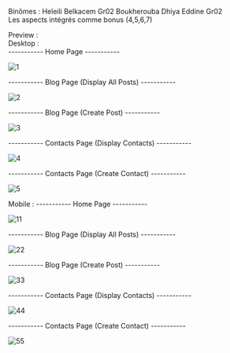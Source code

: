Binômes : Heleili Belkacem Gr02 Boukherouba Dhiya Eddine Gr02  
Les aspects intégrés comme bonus (4,5,6,7)  

Preview :  
Desktop :   
----------- Home Page -----------

![1](https://user-images.githubusercontent.com/92831405/210266946-876b7423-df3d-4402-886c-07bbfa9fc616.png)

----------- Blog Page (Display All Posts) -----------

![2](https://user-images.githubusercontent.com/92831405/210267697-e50c4619-848f-4174-ab43-b635fd585a07.png)


----------- Blog Page (Create Post) -----------

![3](https://user-images.githubusercontent.com/92831405/210266967-cb0b4ac3-49a2-4d22-a115-a7ff196310fc.png)

----------- Contacts Page (Display Contacts) -----------

![4](https://user-images.githubusercontent.com/92831405/210266982-c5dca868-b83c-49d1-acd4-a0e3f28199d3.png)

----------- Contacts Page (Create Contact) -----------

![5](https://user-images.githubusercontent.com/92831405/210267032-fe2580b2-94c5-470c-b863-80a89fc16969.png)



Mobile :
----------- Home Page -----------

![11](https://user-images.githubusercontent.com/92831405/210267361-804d357d-b193-4f61-a565-48b234f02863.jpg)

----------- Blog Page (Display All Posts) -----------

![22](https://user-images.githubusercontent.com/92831405/210267400-874c299a-1ef7-4183-9f41-ef369ee74b2c.jpg)

----------- Blog Page (Create Post) -----------

![33](https://user-images.githubusercontent.com/92831405/210267427-2a00c61b-9248-4c0e-8902-a31105cfc17b.jpg)

----------- Contacts Page (Display Contacts) -----------

![44](https://user-images.githubusercontent.com/92831405/210267456-57c4dad7-6908-48d8-8cc8-99f2448fc767.jpg)

----------- Contacts Page (Create Contact) -----------

![55](https://user-images.githubusercontent.com/92831405/210267472-d764ccfd-4778-4dbb-b016-2a723bba0d26.jpg)













